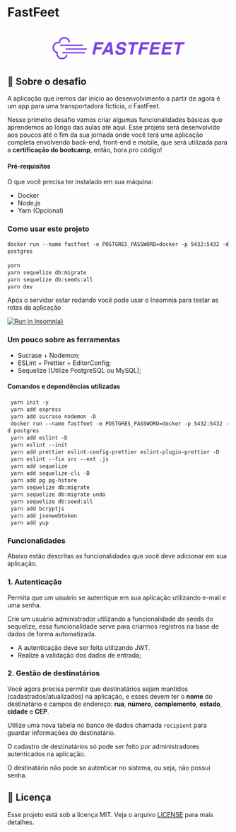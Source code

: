 # FastFeet
<h1 align="center">
  <img alt="Fastfeet" title="Fastfeet" src=".github/logo.png" width="300px" />
</h1>


## :rocket: Sobre o desafio

A aplicação que iremos dar início ao desenvolvimento a partir de agora é um app para uma transportadora fictícia, o FastFeet.

Nesse primeiro desafio vamos criar algumas funcionalidades básicas que aprendemos ao longo das aulas até aqui. Esse projeto será desenvolvido aos poucos até o fim da sua jornada onde você terá uma aplicação completa envolvendo back-end, front-end e mobile, que será utilizada para a **certificação do bootcamp**, então, bora pro código!

#### **Pré-requisitos**

O que você precisa ter instalado em sua máquina: 

- Docker
- Node.js
- Yarn (Opcional)


### **Como usar este projeto**

```
docker run --name fastfeet -e POSTGRES_PASSWORD=docker -p 5432:5432 -d postgres

yarn
yarn sequelize db:migrate
yarn sequelize db:seeds:all
yarn dev
```

Após o servidor estar rodando você pode usar o Insomnia para testar as rotas da aplicação

[![Run in Insomnia}](https://insomnia.rest/images/run.svg)](https://insomnia.rest/run/?label=FASTFEET&uri=https%3A%2F%2Fraw.githubusercontent.com%2FARTHURPC03%2FFastFeet%2Fmaster%2FInsomnia_2020-02-26.json)
### **Um pouco sobre as ferramentas**

- Sucrase + Nodemon;
- ESLint + Prettier + EditorConfig;
- Sequelize (Utilize PostgreSQL ou MySQL);

#### **Comandos e dependências utilizadas**

```
 yarn init -y
 yarn add express
 yarn add sucrase nodemon -D
 docker run --name fastfeet -e POSTGRES_PASSWORD=docker -p 5432:5432 -d postgres
 yarn add eslint -D
 yarn eslint --init
 yarn add prettier eslint-config-prettier eslint-plugin-prettier -D
 yarn eslint --fix src --ext .js
 yarn add sequelize
 yarn add sequelize-cli -D
 yarn add pg pg-hstore
 yarn sequelize db:migrate
 yarn sequelize db:migrate undo
 yarn sequelize db:seed:all
 yarn add bcryptjs
 yarn add jsonwebtoken
 yarn add yup
```


### **Funcionalidades**

Abaixo estão descritas as funcionalidades que você deve adicionar em sua aplicação.

### 1. Autenticação

Permita que um usuário se autentique em sua aplicação utilizando e-mail e uma senha.

Crie um usuário administrador utilizando a funcionalidade de seeds do sequelize, essa funcionalidade serve para criarmos registros na base de dados de forma automatizada.

- A autenticação deve ser feita utilizando JWT.
- Realize a validação dos dados de entrada;

### 2. Gestão de destinatários

Você agora precisa permitir que destinatários sejam mantidos (cadastrados/atualizados) na aplicação, e esses devem ter o **nome** do destinatário e campos de endereço: **rua**, **número**, **complemento**, **estado**, **cidade** e **CEP**.

Utilize uma nova tabela no banco de dados chamada `recipient` para guardar informações do destinatário.

O cadastro de destinatários só pode ser feito por administradores autenticados na aplicação.

O destinatário não pode se autenticar no sistema, ou seja, não possui senha.

## :memo: Licença

Esse projeto está sob a licença MIT. Veja o arquivo [LICENSE](LICENSE.md) para mais detalhes.
